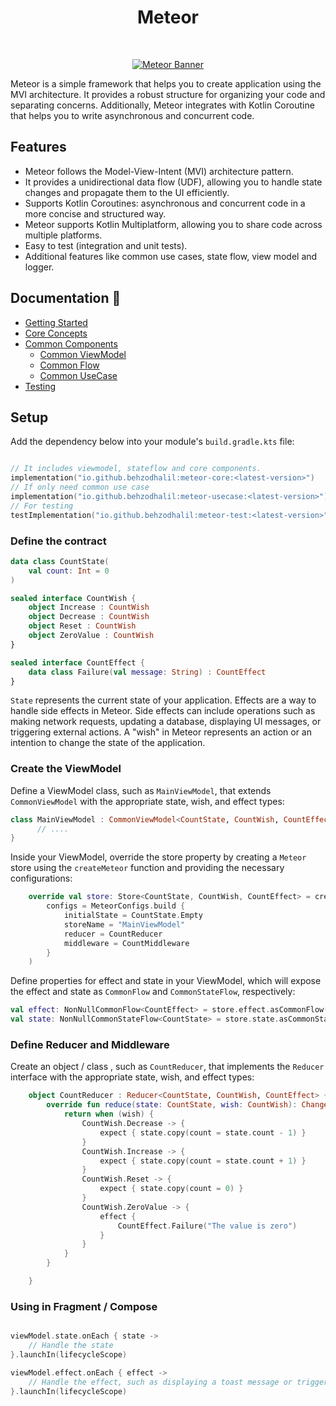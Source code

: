 <h1 align="center">Meteor</h1></br>


<p align="center">
  <a href="https://github.com/getspherelabs/meteor"><img  alt="Meteor Banner" src="https://github.com/getspherelabs/meteor/blob/main/docs/images/Banner%20-%20%20Meteor.png?raw=true"/></a> <br>
</p>

Meteor is a simple framework that helps you to create application using the MVI architecture. It provides a robust structure for organizing your code and separating concerns. Additionally, Meteor integrates with Kotlin Coroutine that helps you to write asynchronous and concurrent code.

## Features

- Meteor follows the Model-View-Intent (MVI) architecture pattern.
- It provides a unidirectional data flow (UDF), allowing you to handle state changes and propagate them to the UI efficiently.
- Supports Kotlin Coroutines: asynchronous and concurrent code in a more concise and structured way.
- Meteor supports Kotlin Multiplatform, allowing you to share code across multiple platforms.
- Easy to test (integration and unit  tests).
- Additional features like common use cases, state flow, view model and logger.

## Documentation 📖

- [Getting Started](https://getspherelabs.github.io/meteor/guides/getting-started)
- [Core Concepts](https://getspherelabs.github.io/meteor/guides/concepts)
- [Common Components](https://getspherelabs.github.io/meteor/common/vm)
  - [Common ViewModel](https://getspherelabs.github.io/meteor/common/vm)  
  - [Common Flow](https://getspherelabs.github.io/meteor/common/flow)
  - [Common UseCase](https://getspherelabs.github.io/meteor/common/usecase)
- [Testing](https://getspherelabs.github.io/meteor/test/tests)


## Setup

Add the dependency below into your module's `build.gradle.kts` file:

```kt

// It includes viewmodel, stateflow and core components.
implementation("io.github.behzodhalil:meteor-core:<latest-version>")
// If only need common use case
implementation("io.github.behzodhalil:meteor-usecase:<latest-version>")
// For testing
testImplementation("io.github.behzodhalil:meteor-test:<latest-version>")
```
### Define the contract


```kt
data class CountState(
    val count: Int = 0
)

sealed interface CountWish {
    object Increase : CountWish
    object Decrease : CountWish
    object Reset : CountWish
    object ZeroValue : CountWish
}

sealed interface CountEffect {
    data class Failure(val message: String) : CountEffect
}
```

`State` represents the current state of your application. Effects are a way to handle side effects in Meteor. Side effects can include operations such as making network requests, updating a database, displaying UI messages, or triggering external actions.  A "wish" in Meteor represents an action or an intention to change the state of the application.

### Create the ViewModel

Define a ViewModel class, such as `MainViewModel`, that extends `CommonViewModel` with the appropriate state, wish, and effect types:

```kt
class MainViewModel : CommonViewModel<CountState, CountWish, CountEffect>() {
      // ....
}
```

Inside your ViewModel, override the store property by creating a `Meteor` store using the `createMeteor` function and providing the necessary configurations:

```kt
    override val store: Store<CountState, CountWish, CountEffect> = createMeteor(
        configs = MeteorConfigs.build {
            initialState = CountState.Empty
            storeName = "MainViewModel"
            reducer = CountReducer
            middleware = CountMiddleware
        }
    )
```

Define properties for effect and state in your ViewModel, which will expose the effect and state as `CommonFlow` and `CommonStateFlow`, respectively:

```kt
val effect: NonNullCommonFlow<CountEffect> = store.effect.asCommonFlow()
val state: NonNullCommonStateFlow<CountState> = store.state.asCommonStateFlow()

```

### Define Reducer and Middleware

Create an object / class , such as `CountReducer`, that implements the `Reducer` interface with the appropriate state, wish, and effect types:

```kt
    object CountReducer : Reducer<CountState, CountWish, CountEffect> {
        override fun reduce(state: CountState, wish: CountWish): Change<CountState, CountEffect> {
            return when (wish) {
                CountWish.Decrease -> {
                    expect { state.copy(count = state.count - 1) }
                }
                CountWish.Increase -> {
                    expect { state.copy(count = state.count + 1) }
                }
                CountWish.Reset -> {
                    expect { state.copy(count = 0) }
                }
                CountWish.ZeroValue -> {
                    effect {
                        CountEffect.Failure("The value is zero")
                    }
                }
            }
        }

    }

```

### Using in Fragment / Compose

```kt

viewModel.state.onEach { state ->
    // Handle the state
}.launchIn(lifecycleScope)

viewModel.effect.onEach { effect ->
    // Handle the effect, such as displaying a toast message or triggering an action
}.launchIn(lifecycleScope)


```



